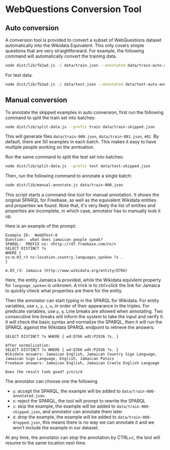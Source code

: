 # WebQuestions Conversion Tool

## Auto conversion
A conversion tool is provided to convert a subset of WebQuestions dataset automatically into the Wikidata Equivalent. 
This only covers simple questions that are very straightforward. 
For example, the following command will automatically convert the training data. 

```bash
node dist/lib/fb2wd.js -i data/train.json --annotated data/train-auto-annotated.json --skipped data/train-auto-skipped.json --dropped data/train-auto-dropped.json
```

For test data.

```bash
node dist/lib/fb2wd.js -i data/test.json --annotated data/test-auto-annotated.json --skipped data/test-auto-skipped.json --dropped data/test-auto-dropped.json
```


## Manual conversion

To annotate the skipped examples in auto conversion, first run the following command to split the train set into batches:

```bash
node dist/lib/split-data.js --prefix train data/train-skipped.json 
```

This will generate files `data/train-000.json`, `data/train-001.json`, etc. 
By default, there are 50 examples in each batch. This makes it easy to have multiple people working on the anntoation.

Run the same command to split the test set into batches:

```bash
node dist/lib/split-data.js --prefix test data/test-skipped.json 
```

Then, run the following command to annotate a single batch:

```bash
node dist/lib/manual-annotate.js data/train-000.json
```

This script starts a command-line tool for manual annotation. It shows the original SPARQL for Freebase, as well as 
the equivalent Wikidata entities and properties we found. Note that, it's very likely the list of entities and properties
are incomplete, in which case, annotator has to manually look it up. 

Here is an example of the prompt:

```
Example ID:  WebQTest-0
Question:  what does jamaican people speak?
SPARQL:  PREFIX ns: <http://rdf.freebase.com/ns/>
SELECT DISTINCT ?x
WHERE {
ns:m.03_r3 ns:location.country.languages_spoken ?x .
} 

m.03_r3: Jamaica (http://www.wikidata.org/entity/Q766)
```

Here, the entity Jamaica is provided, while the Wikidata equivlent property for `language_spoken` is unknown.
A trick is to ctrl+click the link for Jamaica to quickly check what properties are there for the entity. 

Then the annotator can start typing in the SPARQL for Wikidata. 
For entity variables, use `x`, `y`, `z`, `w`, in order of their appearance in the triples. 
For predicate variables, use `p`, `q`. 
Line breaks are allowed when annotating. 
Two consecutive line breaks will inform the system to take the input and verify it. 
It will check the basic syntax and normalize the SPARQL, then it will run the SPARQL against the Wikidata SPARQL endpoint to retrieve the answers: 

```
SELECT DISTINCT ?x WHERE { wd:Q766 wdt:P2936 ?x. } 

After normalization:
SELECT DISTINCT ?x WHERE { wd:Q766 wdt:P2936 ?x. }
Wikidata answers: Jamaican English, Jamaican Country Sign Language, Jamaican Sign Language, English, Jamaican Patois
Freebase answers: Jamaican English, Jamaican Creole English Language

Does the result look good? y/n/s/d
```

The annotator can choose one the following 
- `y`: accept the SPARQL, the example will be added to `data/train-000-annotated.json`
- `n`: reject the SPARQL, the tool will prompt to rewrite the SPARQL
- `s`: skip the example, the example will be added to `data/train-000-skipped.json`, and annotator can annotate them later
- `d`: drop the example, the example will be added to `data/train-000-dropped.json`, this means there is no way we can annotate it and we won't include the example in our dataset.

At any time, the annotator can stop the annotation by CTRL+c, the tool will resume to the same location next time. 

